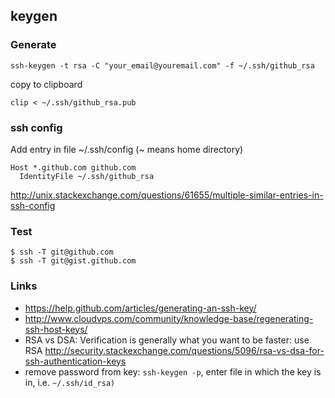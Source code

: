 ## keygen

### Generate

`ssh-keygen -t rsa -C "your_email@youremail.com" -f ~/.ssh/github_rsa`

copy to clipboard

`clip < ~/.ssh/github_rsa.pub`

### ssh config

Add entry in file ~/.ssh/config (~ means home directory)

```
Host *.github.com github.com
  IdentityFile ~/.ssh/github_rsa
```

http://unix.stackexchange.com/questions/61655/multiple-similar-entries-in-ssh-config

### Test

```
$ ssh -T git@github.com
$ ssh -T git@gist.github.com
```

### Links

- https://help.github.com/articles/generating-an-ssh-key/
- http://www.cloudvps.com/community/knowledge-base/regenerating-ssh-host-keys/
- RSA vs DSA: Verification is generally what you want to be faster: use RSA http://security.stackexchange.com/questions/5096/rsa-vs-dsa-for-ssh-authentication-keys
- remove password from key: `ssh-keygen -p`, enter file in which the key is in, i.e. `~/.ssh/id_rsa)`
